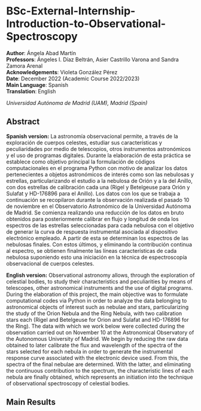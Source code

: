 # BSc-External-Internship-Introduction-to-Observational-Spectroscopy
**Author**: Ángela Abad Martín \
**Professors**: Ángeles I. Díaz Beltrán, Asier Castrillo Varona and Sandra Zamora Arenal\
**Acknowledgements**: Violeta González Pérez \
**Date**: December 2022 (Academic Course 2022/2023) \
**Main Language**: Spanish \
**Translation**: English

_Universidad Autónoma de Madrid (UAM), Madrid (Spain)_

## Abstract
**Spanish version:** La astronomía observacional permite, a través de la exploración de cuerpos celestes, estudiar sus características y peculiaridades por medio de telescopios, otros instrumentos astronómicos y el uso de programas digitales.
Durante la elaboración de esta práctica se establece como objetivo principal la formulación de códigos computacionales en el programa Python con motivo de analizar los datos pertenecientes a objetos astronómicos de interés como son las nebulosas y estrellas, particularizando el estudio a la nebulosa de Orión y a la del Anillo, con dos estrellas de calibración cada una (Rigel y Betelgeuse para Orión y Sulafat y HD-176896 para el Anillo). Los datos con los que se trabaja a continuación se recopilaron durante la observación realizada el pasado 10 de noviembre en el Observatorio Astronómico de la Universidad Autónoma de Madrid. Se comienza realizando una reducción de los datos en bruto obtenidos para posteriormente calibrar en flujo y longitud de onda los espectros de las estrellas seleccionadas para cada nebulosa con el objetivo de generar la curva de respuesta instrumental asociada al dispositivo electrónico empleado. A partir de esta se determinan los espectros de las nebulosas finales. Con estos últimos, y eliminando la contribución continua al espectro, se obtienen finalmente las líneas características de cada nebulosa suponiendo esto una iniciación en la técnica de espectroscopía observacional de cuerpos celestes.

**English version:** Observational astronomy allows, through the exploration of celestial bodies, to study their characteristics and peculiarities by means of telescopes, other astronomical instruments and the use of digital programs.
During the elaboration of this project, the main objective was to formulate computational codes via Python in order to analyze the data belonging to astronomical objects of interest such as nebulae and stars, particularizing the study of the Orion Nebula and the Ring Nebula, with two calibration stars each (Rigel and Betelgeuse for Orion and Sulafat and HD-176896 for the Ring). The data with which we work below were collected during the observation carried out on November 10 at the Astronomical Observatory of the Autonomous University of Madrid. We begin by reducing the raw data obtained to later calibrate the flux and wavelength of the spectra of the stars selected for each nebula in order to generate the instrumental response curve associated with the electronic device used. From this, the spectra of the final nebulae are determined. With the latter, and eliminating the continuous contribution to the spectrum, the characteristic lines of each nebula are finally obtained, which represents an initiation into the technique of observational spectroscopy of celestial bodies.

## Main Results
